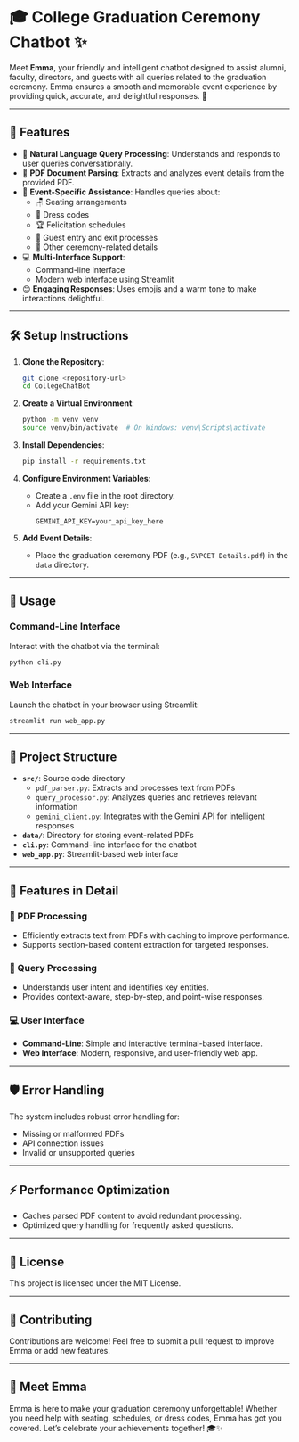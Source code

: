 # 🎓 College Graduation Ceremony Chatbot ✨

Meet **Emma**, your friendly and intelligent chatbot designed to assist alumni, faculty, directors, and guests with all queries related to the graduation ceremony. Emma ensures a smooth and memorable event experience by providing quick, accurate, and delightful responses. 🌟

---

## 🌟 Features

- 🤖 **Natural Language Query Processing**: Understands and responds to user queries conversationally.
- 📄 **PDF Document Parsing**: Extracts and analyzes event details from the provided PDF.
- 🎉 **Event-Specific Assistance**: Handles queries about:
  - 🪑 Seating arrangements
  - 👗 Dress codes
  - 🏆 Felicitation schedules
  - 🚪 Guest entry and exit processes
  - 📅 Other ceremony-related details
- 💻 **Multi-Interface Support**:
  - Command-line interface
  - Modern web interface using Streamlit
- 😊 **Engaging Responses**: Uses emojis and a warm tone to make interactions delightful.

---

## 🛠️ Setup Instructions

1. **Clone the Repository**:
   ```bash
   git clone <repository-url>
   cd CollegeChatBot
   ```

2. **Create a Virtual Environment**:
   ```bash
   python -m venv venv
   source venv/bin/activate  # On Windows: venv\Scripts\activate
   ```

3. **Install Dependencies**:
   ```bash
   pip install -r requirements.txt
   ```

4. **Configure Environment Variables**:
   - Create a `.env` file in the root directory.
   - Add your Gemini API key:
     ```
     GEMINI_API_KEY=your_api_key_here
     ```

5. **Add Event Details**:
   - Place the graduation ceremony PDF (e.g., `SVPCET Details.pdf`) in the `data` directory.

---

## 🚀 Usage

### Command-Line Interface
Interact with the chatbot via the terminal:
```bash
python cli.py
```

### Web Interface
Launch the chatbot in your browser using Streamlit:
```bash
streamlit run web_app.py
```

---

## 📂 Project Structure

- **`src/`**: Source code directory
  - `pdf_parser.py`: Extracts and processes text from PDFs
  - `query_processor.py`: Analyzes queries and retrieves relevant information
  - `gemini_client.py`: Integrates with the Gemini API for intelligent responses
- **`data/`**: Directory for storing event-related PDFs
- **`cli.py`**: Command-line interface for the chatbot
- **`web_app.py`**: Streamlit-based web interface

---

## 🎯 Features in Detail

### 📄 PDF Processing
- Efficiently extracts text from PDFs with caching to improve performance.
- Supports section-based content extraction for targeted responses.

### 🤖 Query Processing
- Understands user intent and identifies key entities.
- Provides context-aware, step-by-step, and point-wise responses.

### 💻 User Interface
- **Command-Line**: Simple and interactive terminal-based interface.
- **Web Interface**: Modern, responsive, and user-friendly web app.

---

## 🛡️ Error Handling

The system includes robust error handling for:
- Missing or malformed PDFs
- API connection issues
- Invalid or unsupported queries

---

## ⚡ Performance Optimization

- Caches parsed PDF content to avoid redundant processing.
- Optimized query handling for frequently asked questions.

---

## 📜 License

This project is licensed under the MIT License.

---

## 🤝 Contributing

Contributions are welcome! Feel free to submit a pull request to improve Emma or add new features.

---

## 🎉 Meet Emma

Emma is here to make your graduation ceremony unforgettable! Whether you need help with seating, schedules, or dress codes, Emma has got you covered. Let’s celebrate your achievements together! 🎓✨